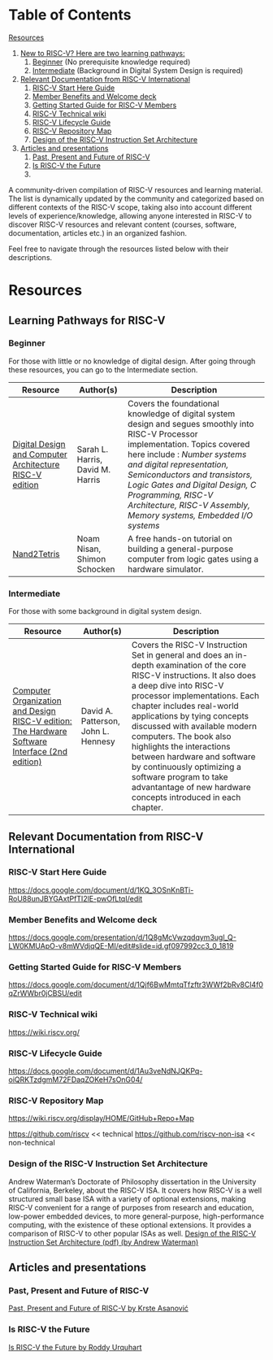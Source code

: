 
# Table of Contents

[Resources](#org2e337f9)
1. [New to RISC-V? Here are two learning pathways:](#org4ea67b3)
    1. [Beginner](#org5a672ea) (No prerequisite knowledge required)
    2. [Intermediate](#orgb463c7a) (Background in Digital System Design is required)
2.  [Relevant Documentation from RISC-V International](#orgb66ed4e)
    1.  [RISC-V Start Here Guide](#orgf775596)
    2.  [Member Benefits and Welcome deck](#orgef47f2b)
    3.  [Getting Started Guide for RISC-V Members](#org2c1f482)
    4.  [RISC-V Technical wiki](#orga06e5db)
    5.  [RISC-V Lifecycle Guide](#orgcf8aeeb)
    6.  [RISC-V Repository Map](#org62e6e3a)
    7.  [Design of the RISC-V Instruction Set Architecture](#orga38d912)
3.  [Articles and presentations](#org6221be0)
    1.  [Past, Present and Future of RISC-V](#orge113f34)
    2.  [Is RISC-V the Future](#org8eea08f)
    3.  [](#orgc991c5b)

A community-driven compilation of RISC-V resources and learning material. The list is dynamically
updated by the community and categorized based on different contexts of the RISC-V scope, taking
also into account different levels of experience/knowledge, allowing anyone interested in RISC-V to
discover RISC-V resources and relevant content (courses, software, documentation, articles etc.) in
an organized fashion.

Feel free to navigate through the resources listed below with their descriptions. 


<a id="org2e337f9"></a>

# Resources


<a id="org4ea67b3"></a>

## Learning Pathways for RISC-V

<a id="org5a672ea"></a>

### Beginner 
For those with little or no knowledge of digital design. After going through these resources, you can go to the Intermediate section.


| Resource  |  Author(s) | Description  |
|---|---|---|
| [Digital Design and Computer Architecture RISC-V edition](https://www.amazon.com/Digital-Design-Computer-Architecture-RISC-V/dp/0128200642/ref=sr_1_5?crid=1Y6VGCXHTB99I&keywords=digital+design+and+computer+architecture&qid=1659609065&sprefix=digital+design+and+computer+architecture%2Caps%2C135&sr=8-5)  | Sarah L. Harris, David M. Harris   | Covers the foundational knowledge of digital system design and segues smoothly into RISC-V Processor implementation. Topics covered here include : *Number systems and digital representation, Semiconductors and transistors, Logic Gates and Digital Design, C Programming, RISC-V Architecture, RISC-V Assembly, Memory systems, Embedded I/O systems* |
| [Nand2Tetris](https://www.nand2tetris.org/) | Noam Nisan, Shimon Schocken | A free hands-on tutorial on building a general-purpose computer from logic gates using a hardware simulator. |

<a id="orgb463c7a"></a>

### Intermediate 
For those with some background in digital system design.


| Resource  |  Author(s) | Description  |
|---|---|---|
| [Computer Organization and Design RISC-V edition: The Hardware Software Interface (2nd edition)](https://www.amazon.com/Computer-Organization-Design-RISC-V-Architecture/dp/0128203315/ref=tmm_pap_swatch_0?_encoding=UTF8&qid=&sr=) | David A. Patterson, John L. Hennesy | Covers the RISC-V Instruction Set in general and does an in-depth examination of the core RISC-V instructions. It also does a deep dive into RISC-V processor implementations. Each chapter includes real-world applications by tying concepts discussed with available modern computers. The book also highlights the interactions between hardware and software by continuously optimizing a software program to take advantantage of new hardware concepts introduced in each chapter. |


<a id="orgb66ed4e"></a>

## Relevant Documentation from RISC-V International


<a id="orgf775596"></a>

### RISC-V Start Here Guide

<https://docs.google.com/document/d/1KQ_3OSnKnBTi-RoU88unJBYGAxtPfTI2lE-pwOfLtqI/edit>


<a id="orgef47f2b"></a>

### Member Benefits and Welcome deck

<https://docs.google.com/presentation/d/1Q8gMcVwzqdqym3ugl_Q-LW0KMUApO-v8mWVdjqQE-MI/edit#slide=id.gf097992cc3_0_1819>


<a id="org2c1f482"></a>

### Getting Started Guide for RISC-V Members

<https://docs.google.com/document/d/1Qjf6BwMmtqTfzftr3WWf2bRv8Cl4f0qZrWWbr0jCBSU/edit>


<a id="orga06e5db"></a>

### RISC-V Technical wiki

<https://wiki.riscv.org/>


<a id="orgcf8aeeb"></a>

### RISC-V Lifecycle Guide

<https://docs.google.com/document/d/1Au3veNdNJQKPq-oiQRKTzdgmM72FDaqZOKeH7sOnG04/>


<a id="org62e6e3a"></a>

### RISC-V Repository Map

<https://wiki.riscv.org/display/HOME/GitHub+Repo+Map>

<https://github.com/riscv> << technical
<https://github.com/riscv-non-isa> << non-technical


<a id="orga38d912"></a>

### Design of the RISC-V Instruction Set Architecture

Andrew Waterman’s Doctorate of Philosophy dissertation in the University of California,
Berkeley, about the RISC-V ISA. It covers how RISC-V is a well structured small base ISA with a
variety of optional extensions, making RISC-V convenient for a range of purposes from research
and education, low-power embedded devices, to more general-purpose, high-performance computing,
with the existence of these optional extensions. It provides a comparison of RISC-V to other
popular ISAs as well.
[Design of the RISC-V Instruction Set Architecture (pdf) (by Andrew Waterman)](https://www2.eecs.berkeley.edu/Pubs/TechRpts/2016/EECS-2016-1.pdf)


<a id="org6221be0"></a>

## Articles and presentations


<a id="orge113f34"></a>

### Past, Present and Future of RISC-V

[Past, Present and Future of RISC-V by Krste Asanović](https://www.youtube.com/watch?v=RrVRMFjYti0)


<a id="org8eea08f"></a>

### Is RISC-V the Future

[Is RISC-V the Future by Roddy Urquhart](https://semiengineering.com/is-risc-v-the-future/ )


<a id="orgc991c5b"></a>

### 

